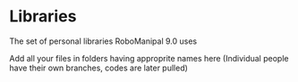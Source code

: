 # Libraries
The set of personal libraries RoboManipal 9.0 uses

Add all your files in folders having approprite names here
(Individual people have their own branches, codes are later pulled)
